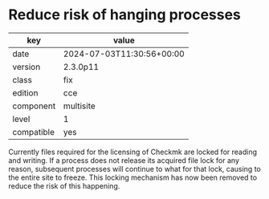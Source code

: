 [//]: # (werk v2)
# Reduce risk of hanging processes

key        | value
---------- | ---
date       | 2024-07-03T11:30:56+00:00
version    | 2.3.0p11
class      | fix
edition    | cce
component  | multisite
level      | 1
compatible | yes

Currently files required for the licensing of Checkmk are locked for reading and writing. If a process does not release its acquired file lock for any reason, subsequent processes will continue to what for that lock, causing to the entire site to freeze.
This locking mechanism has now been removed to reduce the risk of this happening.
